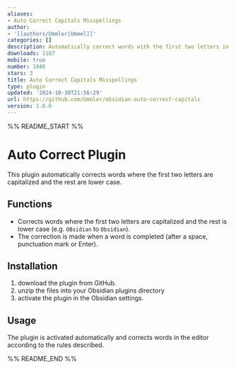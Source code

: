 ```yaml
---
aliases:
- Auto Correct Capitals Misspellings
author:
- '[[authors/Ummler|Ummel]]'
categories: []
description: Automatically correct words with the first two letters in uppercase.
downloads: 1187
mobile: true
number: 1840
stars: 3
title: Auto Correct Capitals Misspellings
type: plugin
updated: '2024-10-30T21:56:29'
url: https://github.com/Ummler/obsidian-auto-correct-capitals
version: 1.0.6
---
```


%% README_START %%

# Auto Correct Plugin

This plugin automatically corrects words where the first two letters are capitalized and the rest are lower case.

## Functions

- Corrects words where the first two letters are capitalized and the rest is lower case (e.g. `OBsidian` to `Obsidian`).
- The correction is made when a word is completed (after a space, punctuation mark or Enter).

## Installation

1. download the plugin from GitHub.
2. unzip the files into your Obsidian plugins directory
3. activate the plugin in the Obsidian settings.

## Usage

The plugin is activated automatically and corrects words in the editor according to the rules described.

%% README_END %%